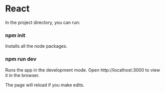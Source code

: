 # React 

In the project directory, you can run:

### npm init
Installs all the node packages.

### npm run dev
Runs the app in the development mode.
Open http://localhost:3000 to view it in the browser.

The page will reload if you make edits.

